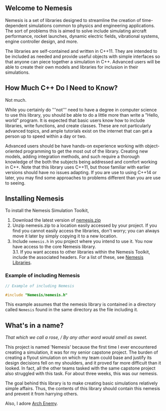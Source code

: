 ## Welcome to Nemesis ##
Nemesis is a set of libraries designed to streamline the creation of time-dependent simulations common to physics and engineering applications. The sort of problems this is aimed to solve include simulating aircraft performance, rocket launches, dynamic electric fields, vibrational systems, engine controller design, and more.

The libraries are self-contained and written in C++11. They are intended to be included as needed and provide useful objects with simple interfaces so that anyone can piece together a simulation in C++. Advanced users will be able to create their own models and libraries for inclusion in their simulations.

## How Much C++ Do I Need to Know? ##
Not much.

While you certainly do '''not''' need to have a degree in computer science to use this library, you should be able to do a little more than write a "Hello, world" program. It is expected that basic users know how to include libraries, write functions, and create classes. These are not particularly advanced topics, and ample tutorials exist on the internet that can get a person up to speed within a day or two.

Advanced users should be have hands-on experience working with object-oriented programming to get the most out of the library. Creating new models, adding integration methods, and such require a thorough knowledge of the both the subjects being addressed and comfort working in C++. Note that this library uses C++11, but those familiar with earlier versions should have no issues adapting. If you are use to using C++14 or later, you may find some approaches to problems different than you are use to seeing.

## Installing Nemesis ##
To install the Nemesis Simulation Toolkit, 
1. Download the latest version of [nemesis.zip](https://github.com/humabout/Nemesis/blob/dev/nemesis-00.01.00.zip)
2. Unzip nemesis.zip to a location easily accessed by your project. If you find you cannot easily access the libraries, don't worry; you can always move it later by simply copying it to a new location.
3. Include <code>nemesis.h</code> in you project where you intend to use it. You now have access to the core Nemesis library.<br>
   3.1. If you want access to other libraries within the Nemesis Toolkit, include the associated headers. For a list of these, see [Nemesis Libraries](https://github.com/humabout/Nemesis/wiki/Nemesis-Libraries).

### Example of including Nemesis ###
```c++
// Example of including Nemesis

#include "Nemesis/nemesis.h"
```
This example assumes that the nemesis library is contained in a directory called <code>Nemesis</code> found in the same directory as the file including it.

## What's in a name? ##
   _That which we call a rose, / By any other word would smell as sweet._

This project is named 'Nemesis' because the first time I ever encountered creating a simulation, it was for my senior capstone project. The burden of creating a flyout simulation on which my team could base and justify its design decisions fell on my shoulders, and it proved far more difficult than it looked. In fact, all the other teams tasked with the same capstone project also struggled with this task. For about three weeks, this was our nemesis.

The goal behind this library is to make creating basic simulations relatively simple affairs. Thus, the contents of this library should contain this nemesis and prevent it from harrying others. 

Also, I adore [Arch Enemy](https://www.youtube.com/watch?v=n9AcG0glVu4).
